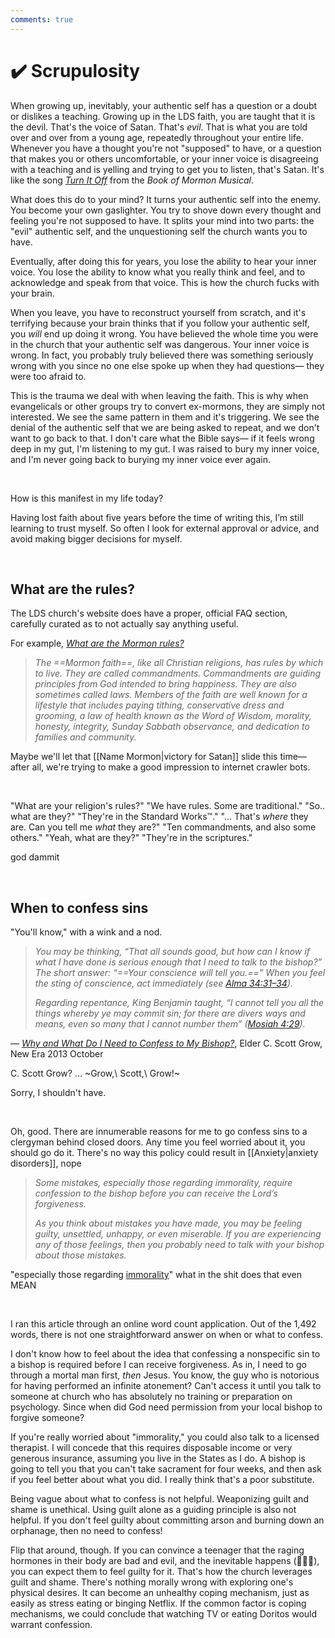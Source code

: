 ```yaml
---
comments: true
---
```

# ✔️ Scrupulosity
When growing up, inevitably, your authentic self has a question or a doubt or dislikes a teaching. Growing up in the LDS faith, you are taught that it is the devil. That's the voice of Satan. That's *evil*. That is what you are told over and over from a young age, repeatedly throughout your entire life. Whenever you have a thought you're not "supposed" to have, or a question that makes you or others uncomfortable, or your inner voice is disagreeing with a teaching and is yelling and trying to get you to listen, that's Satan. It's like the song *[Turn It Off](https://www.youtube.com/watch?v=Of5cgecGIhg)* from the *Book of Mormon Musical*.

What does this do to your mind? It turns your authentic self into the enemy. You become your own gaslighter. You try to shove down every thought and feeling you're not supposed to have. It splits your mind into two parts: the "evil" authentic self, and the unquestioning self the church wants you to have.

Eventually, after doing this for years, you lose the ability to hear your inner voice. You lose the ability to know what you really think and feel, and to acknowledge and speak from that voice. This is how the church fucks with your brain.

When you leave, you have to reconstruct yourself from scratch, and it's terrifying because your brain thinks that if you follow your authentic self, you *will* end up doing it wrong. You have believed the whole time you were in the church that your authentic self was dangerous. Your inner voice is wrong. In fact, you probably truly believed there was something seriously wrong with you since no one else spoke up when they had questions— they were too afraid to.

This is the trauma we deal with when leaving the faith. This is why when evangelicals or other groups try to convert ex-mormons, they are simply not interested. We see the same pattern in them and it's triggering. We see the denial of the authentic self that we are being asked to repeat, and we don't want to go back to that. I don't care what the Bible says— if it feels wrong deep in my gut, I'm listening to my gut. I was raised to bury my inner voice, and I'm never going back to burying my inner voice ever again.

&nbsp;

How is this manifest in my life today?

Having lost faith about five years before the time of writing this, I’m still learning to trust myself. So often I look for external approval or advice, and avoid making bigger decisions for myself.

&nbsp;

## What are the rules?
The LDS church's website does have a proper, official FAQ section, carefully curated as to not actually say anything useful.

For example, *[What are the Mormon rules?](https://faq.churchofjesuschrist.org/what-are-the-mormon-rules)*

> *The ==Mormon faith==, like all Christian religions, has rules by which to live. They are called commandments. Commandments are guiding principles from God intended to bring happiness. They are also sometimes called laws. Members of the faith are well known for a lifestyle that includes paying tithing, conservative dress and grooming, a law of health known as the Word of Wisdom, morality, honesty, integrity, Sunday Sabbath observance, and dedication to families and community.*

Maybe we'll let that [[Name Mormon|victory for Satan]] slide this time&mdash;after all, we're trying to make a good impression to internet crawler bots.

&nbsp;

"What are your religion's rules?"
"We have rules. Some are traditional."
"So.. what are they?"
"They're in the Standard Works™️."
"... That's *where* they are. Can you tell me *what* they are?"
"Ten commandments, and also some others."
"Yeah, what are they?"
"They're in the scriptures."

god dammit

&nbsp;

## When to confess sins
"You'll know," with a wink and a nod.

> *You may be thinking, “That all sounds good, but how can I know if what I have done is serious enough that I need to talk to the bishop?” The short answer: “==Your conscience will tell you.==” When you feel the sting of conscience, act immediately (see [Alma 34:31–34](https://www.churchofjesuschrist.org/study/scriptures/bofm/alma/34?lang=eng&id=p31-p34#p31)).*
>
> *Regarding repentance, King Benjamin taught, “I cannot tell you all the things whereby ye may commit sin; for there are divers ways and means, even so many that I cannot number them” ([Mosiah 4:29](https://www.churchofjesuschrist.org/study/scriptures/bofm/mosiah/4?lang=eng&id=p29#p29)).*

— *[Why and What Do I Need to Confess to My Bishop?](https://www.churchofjesuschrist.org/study/new-era/2013/10/why-and-what-do-i-need-to-confess-to-my-bishop?lang=eng&id=p7-p8#p7)*, Elder C. Scott Grow, New Era 2013 October

C. Scott Grow? ... ~Grow,\ Scott,\ Grow!~

Sorry, I shouldn't have.

&nbsp;

Oh, good. There are innumerable reasons for me to go confess sins to a clergyman behind closed doors. Any time you feel worried about it, you should go do it. There's no way this policy could result in [[Anxiety|anxiety disorders]], nope

> *Some mistakes, especially those regarding immorality, require confession to the bishop before you can receive the Lord’s forgiveness.*
> 
> *As you think about mistakes you have made, you may be feeling guilty, unsettled, unhappy, or even miserable. If you are experiencing any of those feelings, then you probably need to talk with your bishop about those mistakes.*

"especially those regarding [immorality](https://dictionary.cambridge.org/us/dictionary/english/immorality)" what in the shit does that even MEAN

&nbsp;

I ran this article through an online word count application. Out of the 1,492 words, there is not one straightforward answer on when or what to confess.

I don't know how to feel about the idea that confessing a nonspecific sin to a bishop is required before I can receive forgiveness. As in, I need to go through a mortal man first, *then* Jesus. You know, the guy who is notorious for having performed an infinite atonement? Can't access it until you talk to someone at church who has absolutely no training or preparation on psychology. Since when did God need permission from your local bishop to forgive someone? 

If you're really worried about "immorality," you could also talk to a licensed therapist. I will concede that this requires disposable income or very generous insurance, assuming you live in the States as I do. A bishop is going to tell you that you can't take sacrament for four weeks, and then ask if you feel better about what you did. I really think that's a poor substitute.

Being vague about what to confess is not helpful. Weaponizing guilt and shame is unethical. Using guilt alone as a guiding principle is also not helpful. If you don't feel guilty about committing arson and burning down an orphanage, then no need to confess!

Flip that around, though. If you can convince a teenager that the raging hormones in their body are bad and evil, and the inevitable happens (🥵🍆💦), you can expect them to feel guilty for it. That's how the church leverages guilt and shame. There's nothing morally wrong with exploring one's physical desires. It can become an unhealthy coping mechanism, just as easily as stress eating or binging Netflix. If the common factor is coping mechanisms, we could conclude that watching TV or eating Doritos would warrant confession.